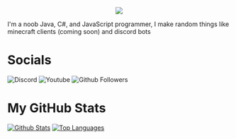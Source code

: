 <p align="center">
<img src="https://ibb.co/1sr6WzJ"/>
</p>
I'm a noob Java, C#, and JavaScript programmer, I make random things like minecraft clients (coming soon) and discord bots

# Socials

![Discord](https://img.shields.io/discord/764900827981676565?label=Discord&logo=Discord&style=for-the-badge)
![Youtube](https://img.shields.io/youtube/views/r48l7fJFAwQ?color=gr&label=Channel&logo=Youtube&logoColor=red&style=for-the-badge)
![Github Followers](https://img.shields.io/github/followers/AfkBranta?color=gr&logo=Github&style=for-the-badge)

# My GitHub Stats

[![Github Stats](https://github-readme-stats.vercel.app/api?username=AfkBranta&show_icons=true&hide_title=true&theme=dark)](https://github.com/anuraghazra/github-readme-stats)
[![Top Languages](https://github-readme-stats.vercel.app/api/top-langs/?username=AfkBranta&theme=dark)](https://github.com/anuraghazra/github-readme-stats)
